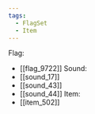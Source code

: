 ```yaml
---
tags:
  - FlagSet
  - Item
---
```

Flag:
- [[flag_9722]]
Sound:
- [[sound_17]]
- [[sound_43]]
- [[sound_44]]
Item:
- [[item_502]]
